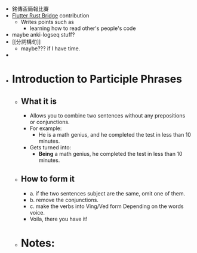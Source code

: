 - 銘傳盃簡報比賽
- [Flutter Rust Bridge](https://github.com/fzyzcjy/flutter_rust_bridge/pull/1325) contribution
	- Writes points such as
		- learning how to read other's people's code
- maybe anki-logseq stuff?
- [[分詞構句]]
	- maybe??? if I have time.
-
- # Introduction to Participle Phrases
	- ## What it is
		- Allows you to combine two sentences without any prepositions or conjunctions.
		- For example:
			- He is a math genius, and he completed the test in less than 10 minutes.
		- Gets turned into:
			- **Being** a math genius, he completed the test in less than 10 minutes.
	- ## How to form it
		- a. if the two sentences subject are the same, omit one of them.
		- b. remove the conjunctions.
		- c. make the verbs into Ving/Ved form Depending on the words voice.
		- Voila, there you have it!
	- # Notes:
